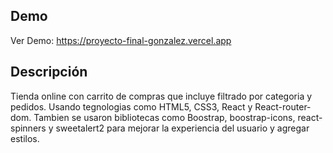 ## Demo
Ver Demo: https://proyecto-final-gonzalez.vercel.app

## Descripción 
Tienda online con carrito de compras que incluye filtrado por categoria y pedidos. Usando tegnologias como HTML5, CSS3, React y React-router-dom. Tambien se usaron bibliotecas como Boostrap, boostrap-icons, react-spinners y sweetalert2 para mejorar la experiencia del usuario y agregar estilos.
